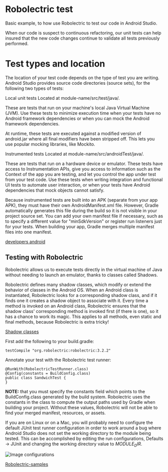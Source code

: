 # Robolectric test

Basic example, to how use Robolectric to test our code in Android Studio.

When our code is suspect to continuous refactoring, our unit tests can help insured that the new code changes continue to validate all tests previously performed.

# Test types and location
The location of your test code depends on the type of test you are writing. Android Studio provides source code directories (source sets), for the following two types of tests:

Local unit tests
Located at module-name/src/test/java/.

These are tests that run on your machine's local Java Virtual Machine (JVM). Use these tests to minimize execution time when your tests have no Android framework dependencies or when you can mock the Android framework dependencies.

At runtime, these tests are executed against a modified version of android.jar where all final modifiers have been stripped off. This lets you use popular mocking libraries, like Mockito.

Instrumented tests
Located at module-name/src/androidTest/java/.

These are tests that run on a hardware device or emulator. These tests have access to Instrumentation APIs, give you access to information such as the Context of the app you are testing, and let you control the app under test from your test code. Use these tests when writing integration and functional UI tests to automate user interaction, or when your tests have Android dependencies that mock objects cannot satisfy.

Because instrumented tests are built into an APK (separate from your app APK), they must have their own AndroidManifest.xml file. However, Gradle automatically generates this file during the build so it is not visible in your project source set. You can add your own manifest file if necessary, such as to specify a different value for "minSdkVersion" or register run listeners just for your tests. When building your app, Gradle merges multiple manifest files into one manifest.

[developers android](https://developer.android.com/studio/test/index.html)

## Testing with Robolectric

Robolectric allows us to execute tests directly in the virtual machine of Java without needing to launch an emulator, thanks to classes called Shadows.

Robolectric defines many shadow classes, which modify or extend the behavior of classes in the Android OS. When an Android class is instantiated, Robolectric looks for a corresponding shadow class, and if it finds one it creates a shadow object to associate with it. Every time a method is invoked on an Android class, Robolectric ensures that the shadow class' corresponding method is invoked first (if there is one), so it has a chance to work its magic. This applies to all methods, even static and final methods, because Robolectric is extra tricky!

[Shadow classes](http://robolectric.org/extending/)


First add the following to your build.gradle:

```
testCompile "org.robolectric:robolectric:3.2.2"
```

Annotate your test with the Robolectric test runner:

```
@RunWith(RobolectricTestRunner.class)
@Config(constants = BuildConfig.class)
public class SandwichTest {
}
```

**NOTE:** that you must specify the constants field which points to the BuildConfig.class generated by the build system. Robolectric uses the constants in the class to compute the output paths used by Gradle when building your project. Without these values, Robolectric will not be able to find your merged manifest, resources, or assets.

If you are on Linux or on a Mac, you will probably need to configure the default JUnit test runner configuration in order to work around a bug where Android Studio does not set the working directory to the module being tested. This can be accomplished by editing the run configurations, Defaults -> JUnit and changing the working directory value to $MODULE_DIR$.

![Image configurations](http://robolectric.org/images/android-studio-configure-defaults-4bf48402.png)

[Robolectric-samples](https://github.com/robolectric/robolectric-samples)




